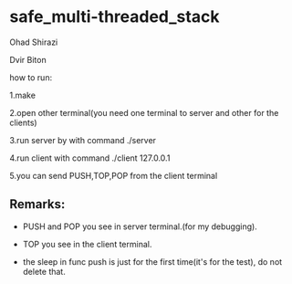 # safe_multi-threaded_stack

Ohad Shirazi 

Dvir Biton 


how to run:

1.make

2.open other terminal(you need one terminal to server and other for the clients)

3.run server by with command ./server

4.run client with command ./client 127.0.0.1

5.you can send PUSH,TOP,POP from the client terminal

## Remarks:

* PUSH and POP you see in server terminal.(for my debugging).

* TOP you see in the client terminal.

* the sleep in func push is just for the first time(it's for the test), do not delete that.










